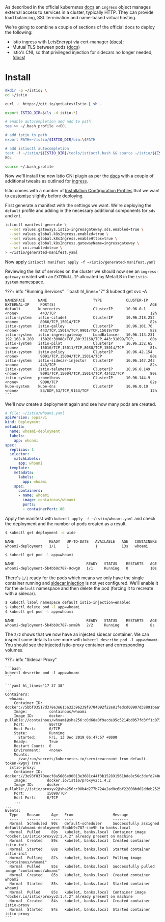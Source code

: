 As described in the official kubernetes [docs](https://kubernetes.io/docs/concepts/services-networking/ingress/) an `Ingress` object manages external access to services in a cluster, typically HTTP. They can provide load balancing, SSL termination and name-based virtual hosting.

We're going to combine a couple of sections of the official docs to deploy the following:

* Istio ingress with LetsEncrypt via cert-manager ([docs](https://istio.io/docs/tasks/traffic-management/ingress/ingress-certmgr/));
* Mutual TLS between pods ([docs](https://istio.io/docs/tasks/security/authentication/authn-policy/#globally-enabling-istio-mutual-tls))
* Istio's CNI, so that privileged injection for sidecars no longer needed, ([docs](https://istio.io/docs/setup/additional-setup/cni/))

# Install
```bash
mkdir -p ~/istio; \
cd ~/istio

curl -L https://git.io/getLatestIstio | sh -

export ISTIO_DIR=$(ls -d istio-*)

# enable autocompletion and add to path
tee >> ~/.bash_profile <<EOL

# add istio to path
export PATH=~/istio/$ISTIO_DIR/bin:\$PATH

# add istioctl autocompletion
test -f ~/istio/${ISTIO_DIR}/tools/istioctl.bash && source ~/istio/${ISTIO_DIR}/tools/istioctl.bash
EOL

source ~/.bash_profile
```

Now we'll install the new Istio CNI plugin as per the [docs](https://istio.io/docs/setup/additional-setup/cni/) with a couple of additional tweaks as outlined for [ingress](ttps://istio.io/docs/tasks/traffic-management/ingress/ingress-certmgr/).

Istio comes with a number of [Installation Configuration Profiles](https://istio.io/docs/setup/additional-setup/config-profiles/) that we want to [customise](https://istio.io/docs/setup/install/istioctl/#customizing-the-configuration) slightly before deploying.

First generate a manifest with the settings we want. We're deploying the `default` profile and adding in the necessary additional components for `sds` and `cni`.
```bash
istioctl manifest generate \
  --set values.gateways.istio-ingressgateway.sds.enabled=true \
  --set values.global.k8sIngress.enabled=true \
  --set values.global.k8sIngress.enableHttps=true \
  --set values.global.k8sIngress.gatewayName=ingressgateway \
  --set cni.enabled=true \
> ~/istio/generated-manifest.yaml
```
Now apply `istioctl manifest apply -f ~/istio/generated-manifest.yaml`

Reviewing the list of services on the cluster we should now see an `ingress-gateway` created with an `EXTERNAL-IP` allocated by MetalLB in the `istio-system` namespace.

???+ info "Running Services"
    ```bash hl_lines="7"
    $ kubectl get svc -A

    NAMESPACE      NAME                     TYPE           CLUSTER-IP      EXTERNAL-IP     PORT(S)                                           AGE
    default        kubernetes               ClusterIP      10.96.0.1       <none>          443/TCP                                           12h
    istio-system   istio-citadel            ClusterIP      10.96.218.252   <none>          8060/TCP,15014/TCP                                82s
    istio-system   istio-galley             ClusterIP      10.96.101.76    <none>          443/TCP,15014/TCP,9901/TCP,15019/TCP              82s
    istio-system   istio-ingressgateway     LoadBalancer   10.96.113.231   192.168.0.200   15020:30088/TCP,80:32168/TCP,443:31899/TCP,....   80s
    istio-system   istio-pilot              ClusterIP      10.96.232.65    <none>          15010/TCP,15011/TCP,8080/TCP,15014/TCP            81s
    istio-system   istio-policy             ClusterIP      10.96.42.154    <none>          9091/TCP,15004/TCP,15014/TCP                      80s
    istio-system   istio-sidecar-injector   ClusterIP      10.96.147.243   <none>          443/TCP                                           82s
    istio-system   istio-telemetry          ClusterIP      10.96.8.149     <none>          9091/TCP,15004/TCP,15014/TCP,42422/TCP            80s
    istio-system   prometheus               ClusterIP      10.96.144.9     <none>          9090/TCP                                          82s
    kube-system    kube-dns                 ClusterIP      10.96.0.10      <none>          53/UDP,53/TCP,9153/TCP                            12h
    ```

We'll now create a deployment again and see how many pods are created.

```yaml
# file: ~/istio/whoami.yaml
apiVersion: apps/v1
kind: Deployment
metadata:
  name: whoami-deployment
  labels:
    app: whoami
spec:
  replicas: 1
  selector:
    matchLabels:
      app: whoami
  template:
    metadata:
      labels:
        app: whoami
    spec:
      containers:
      - name: whoami
        image: containous/whoami
        ports:
        - containerPort: 80
```

Apply the manifest with `kubectl apply -f ~/istio/whoami.yaml` and check the deployment and the number of pods created as a result.

```bash
$ kubectl get deployment -o wide

NAME                READY   UP-TO-DATE   AVAILABLE   AGE   CONTAINERS   IMAGES              SELECTOR
whoami-deployment   1/1     1            1           13s   whoami       containous/whoami   app=whoami

$ kubectl get pod -l app=whoami

NAME                                 READY   STATUS    RESTARTS   AGE
whoami-deployment-5b4bb9c787-9cwg8   1/1     Running   0          10s
```

There's `1/1` ready for the pods which means we only have the single container running and [sidecar injection](https://istio.io/docs/setup/additional-setup/sidecar-injection) is not yet configured. We'll enable it for the `default` namespace and then delete the pod (forcing it to recreate with a sidecar).

```bash
$ kubectl label namespace default istio-injection=enabled
$ kubectl delete pod -l app=whoami
$ kubectl get pod -l app=whoami

NAME                                 READY   STATUS    RESTARTS   AGE
whoami-deployment-5b4bb9c787-snm9h   2/2     Running   0          8s
```

The `2/2` shows that we now have an injected sidecar container. We can inspect some details to see more with `kubectl describe pod -l app=whoami`. You should see the injected istio-proxy container and corresponding volumes.

???+ info "Sidecar Proxy"
    
    ```bash
    kubectl describe pod -l app=whoami
    ```

    ```yaml hl_lines="17 37 38"
    ...
    Containers:
      whoami:
        Container ID:   docker://5bbf03517d378e3e615a32396239f9704092f22e81fedcd00907d38891baaf07
        Image:          containous/whoami
        Image ID:       docker-pullable://containous/whoami@sha256:c0d68a0f9acde95c5214bd057fd3ff1c871b2ef12dae2a9e2d2a3240fdd9214b
        Port:           80/TCP
        Host Port:      0/TCP
        State:          Running
          Started:      Fri, 13 Dec 2019 06:47:57 +0000
        Ready:          True
        Restart Count:  0
        Environment:    <none>
        Mounts:
          /var/run/secrets/kubernetes.io/serviceaccount from default-token-k9gvj (ro)
      istio-proxy:
        Container ID:  docker://3e93f0370eecf8a5686e90013e3681c44f3b152891561bde8c56c3defd240d4b
        Image:         docker.io/istio/proxyv2:1.4.2
        Image ID:      docker-pullable://istio/proxyv2@sha256:c98b4d277b724a2ad0c6bf22008bd02ddeb2525f19e35cdefe8a3181313716e7
        Port:          15090/TCP
        Host Port:     0/TCP
        ...
    ...
    Events:
      Type    Reason     Age   From                  Message
      ----    ------     ----  ----                  -------
      Normal  Scheduled  90s   default-scheduler     Successfully assigned default/whoami-deployment-5b4bb9c787-snm9h to banks.local
      Normal  Pulled     89s   kubelet, banks.local  Container image "docker.io/istio/proxyv2:1.4.2" already present on machine
      Normal  Created    89s   kubelet, banks.local  Created container istio-init
      Normal  Started    88s   kubelet, banks.local  Started container istio-init
      Normal  Pulling    87s   kubelet, banks.local  Pulling image "containous/whoami"
      Normal  Pulled     85s   kubelet, banks.local  Successfully pulled image "containous/whoami"
      Normal  Created    85s   kubelet, banks.local  Created container whoami
      Normal  Started    85s   kubelet, banks.local  Started container whoami
      Normal  Pulled     85s   kubelet, banks.local  Container image "docker.io/istio/proxyv2:1.4.2" already present on machine
      Normal  Created    84s   kubelet, banks.local  Created container istio-proxy
      Normal  Started    84s   kubelet, banks.local  Started container istio-proxy
    ```